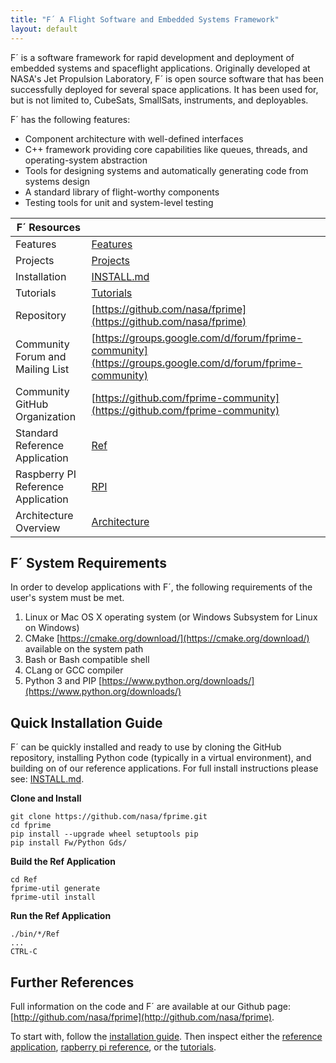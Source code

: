 ```yaml
---
title: "F´ A Flight Software and Embedded Systems Framework"
layout: default
---
```

F´ is a software framework for rapid development and deployment of embedded systems and spaceflight applications.
Originally developed at NASA's Jet Propulsion Laboratory, F´ is open source software that has been successfully deployed
for several space applications. It has been used for, but is not limited to, CubeSats, SmallSats, instruments, and
deployables.

F´ has the following features:
* Component architecture with well-defined interfaces
* C++ framework providing core capabilities like queues, threads, and operating-system abstraction
* Tools for designing systems and automatically generating code from systems design
* A standard library of flight-worthy components
* Testing tools for unit and system-level testing

| F´ Resources | |
|---|---|
| Features | [Features](./features.md) |
| Projects  | [Projects](./projects.md) |
| Installation | [INSTALL.md](./INSTALL.md) | 
| Tutorials | [Tutorials](./Tutorials/README.md) |
| Repository | [https://github.com/nasa/fprime](https://github.com/nasa/fprime) |
| Community Forum and Mailing List | [https://groups.google.com/d/forum/fprime-community](https://groups.google.com/d/forum/fprime-community) |
| Community GitHub Organization | [https://github.com/fprime-community](https://github.com/fprime-community) |
| Standard Reference Application | [Ref](https://github.com/nasa/fprime/blob/master/Ref/README.md)  |
| Raspberry PI Reference Application | [RPI](https://github.com/nasa/fprime/blob/master/RPI/README.md) |
| Architecture Overview | [Architecture](./Architecture/FPrimeArchitectureShort.pdf) |

## F´ System Requirements

In order to develop applications with F´, the following requirements of the user's system must be met.

1. Linux or Mac OS X operating system (or Windows Subsystem for Linux on Windows)
2. CMake [https://cmake.org/download/](https://cmake.org/download/) available on the system path
3. Bash or Bash compatible shell
4. CLang or GCC compiler
5. Python 3 and PIP [https://www.python.org/downloads/](https://www.python.org/downloads/)


## Quick Installation Guide

F´ can be quickly installed and ready to use by cloning the GitHub repository, installing Python code (typically in a
virtual environment), and building on of our reference applications. For full install instructions please see:
[INSTALL.md](./INSTALL.md).

**Clone and Install**
```
git clone https://github.com/nasa/fprime.git
cd fprime
pip install --upgrade wheel setuptools pip
pip install Fw/Python Gds/
```
**Build the Ref Application**
```
cd Ref
fprime-util generate
fprime-util install
```
**Run the Ref Application**
```
./bin/*/Ref
...
CTRL-C
```

## Further References

Full information on the code and F´ are available at our Github page:
[http://github.com/nasa/fprime](http://github.com/nasa/fprime).  

To start with, follow the [installation guide](./INSTALL.md). Then inspect
either the [reference application](https://github.com/nasa/fprime/blob/master/Ref/README.md), 
[rapberry pi reference](https://github.com/nasa/fprime/blob/master/RPI/README.md), or the
[tutorials](Tutorials/README.md).
